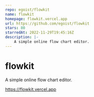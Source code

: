 ```yaml
---
repo: egoist/flowkit
name: flowkit
homepage: flowkit.vercel.app
url: https://github.com/egoist/flowkit
stars: 80
starredAt: 2022-11-29T19:45:16Z
description: |-
    A simple online flow chart editor.
---
```


# flowkit

A simple online flow chart editor.

https://flowkit.vercel.app

